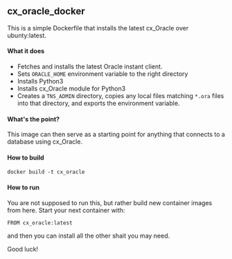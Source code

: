 ## cx_oracle_docker
This is a simple Dockerfile that installs the latest cx_Oracle over ubunty:latest.

#### What it does
 * Fetches and installs the latest Oracle instant client.
 * Sets `ORACLE_HOME` environment variable to the right directory
 * Installs Python3
 * Installs cx_Oracle module for Python3
 * Creates a `TNS_ADMIN` directory, copies any local files matching `*.ora` files into that directory, and exports the environment variable. 

#### What's the point? 
This image can then serve as a starting point for anything that connects to a database using cx_Oracle.

#### How to build

    docker build -t cx_oracle

#### How to run
You are not supposed to run this, but rather build new container images from here. Start your next container with:

    FROM cx_oracle:latest

and then you can install all the other shait you may need.

Good luck!

